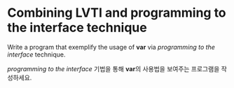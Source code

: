 # Combining LVTI and programming to the interface technique

Write a program that exemplify the usage of **var** via _programming to the interface_ technique.

_programming to the interface_ 기법을 통해 **var**의 사용법을 보여주는 프로그램을 작성하세요.
